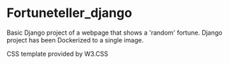 # Fortuneteller_django

Basic Django project of a webpage that shows a 'random' fortune.
Django project has been Dockerized to a single image.

CSS template provided by W3.CSS 
